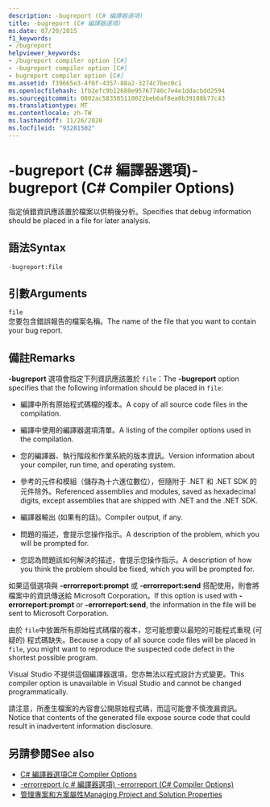 ```yaml
---
description: -bugreport (C# 編譯器選項)
title: -bugreport (C# 編譯器選項)
ms.date: 07/20/2015
f1_keywords:
- /bugreport
helpviewer_keywords:
- /bugreport compiler option [C#]
- -bugreport compiler option [C#]
- bugreport compiler option [C#]
ms.assetid: f39665e3-4f6f-4357-88a2-3274c7bec0c1
ms.openlocfilehash: 1fb2efc9b12680e95767746c7e4e1ddacbdd2594
ms.sourcegitcommit: 0802ac583585110022beb6af8ea0b39188b77c43
ms.translationtype: MT
ms.contentlocale: zh-TW
ms.lasthandoff: 11/26/2020
ms.locfileid: "93281502"
---
```

# <a name="-bugreport-c-compiler-options"></a><span data-ttu-id="1cffa-103">-bugreport (C# 編譯器選項)</span><span class="sxs-lookup"><span data-stu-id="1cffa-103">-bugreport (C# Compiler Options)</span></span>

<span data-ttu-id="1cffa-104">指定偵錯資訊應該置於檔案以供稍後分析。</span><span class="sxs-lookup"><span data-stu-id="1cffa-104">Specifies that debug information should be placed in a file for later analysis.</span></span>  
  
## <a name="syntax"></a><span data-ttu-id="1cffa-105">語法</span><span class="sxs-lookup"><span data-stu-id="1cffa-105">Syntax</span></span>  
  
```console  
-bugreport:file  
```  
  
## <a name="arguments"></a><span data-ttu-id="1cffa-106">引數</span><span class="sxs-lookup"><span data-stu-id="1cffa-106">Arguments</span></span>  

 `file`  
 <span data-ttu-id="1cffa-107">您要包含錯誤報告的檔案名稱。</span><span class="sxs-lookup"><span data-stu-id="1cffa-107">The name of the file that you want to contain your bug report.</span></span>  
  
## <a name="remarks"></a><span data-ttu-id="1cffa-108">備註</span><span class="sxs-lookup"><span data-stu-id="1cffa-108">Remarks</span></span>  

 <span data-ttu-id="1cffa-109">**-bugreport** 選項會指定下列資訊應該置於 `file`：</span><span class="sxs-lookup"><span data-stu-id="1cffa-109">The **-bugreport** option specifies that the following information should be placed in `file`:</span></span>  
  
- <span data-ttu-id="1cffa-110">編譯中所有原始程式碼檔的複本。</span><span class="sxs-lookup"><span data-stu-id="1cffa-110">A copy of all source code files in the compilation.</span></span>  
  
- <span data-ttu-id="1cffa-111">編譯中使用的編譯器選項清單。</span><span class="sxs-lookup"><span data-stu-id="1cffa-111">A listing of the compiler options used in the compilation.</span></span>  
  
- <span data-ttu-id="1cffa-112">您的編譯器、執行階段和作業系統的版本資訊。</span><span class="sxs-lookup"><span data-stu-id="1cffa-112">Version information about your compiler, run time, and operating system.</span></span>  
  
- <span data-ttu-id="1cffa-113">參考的元件和模組（儲存為十六進位數位），但隨附于 .NET 和 .NET SDK 的元件除外。</span><span class="sxs-lookup"><span data-stu-id="1cffa-113">Referenced assemblies and modules, saved as hexadecimal digits, except assemblies that are shipped with .NET and the .NET SDK.</span></span>  
  
- <span data-ttu-id="1cffa-114">編譯器輸出 (如果有的話)。</span><span class="sxs-lookup"><span data-stu-id="1cffa-114">Compiler output, if any.</span></span>  
  
- <span data-ttu-id="1cffa-115">問題的描述，會提示您操作指示。</span><span class="sxs-lookup"><span data-stu-id="1cffa-115">A description of the problem, which you will be prompted for.</span></span>  
  
- <span data-ttu-id="1cffa-116">您認為問題該如何解決的描述，會提示您操作指示。</span><span class="sxs-lookup"><span data-stu-id="1cffa-116">A description of how you think the problem should be fixed, which you will be prompted for.</span></span>  
  
 <span data-ttu-id="1cffa-117">如果這個選項與 **-errorreport:prompt** 或 **-errorreport:send** 搭配使用，則會將檔案中的資訊傳送給 Microsoft Corporation。</span><span class="sxs-lookup"><span data-stu-id="1cffa-117">If this option is used with **-errorreport:prompt** or **-errorreport:send**, the information in the file will be sent to Microsoft Corporation.</span></span>  
  
 <span data-ttu-id="1cffa-118">由於 `file`中放置所有原始程式碼檔的複本，您可能想要以最短的可能程式重現 (可疑的) 程式碼缺失。</span><span class="sxs-lookup"><span data-stu-id="1cffa-118">Because a copy of all source code files will be placed in `file`, you might want to reproduce the suspected code defect in the shortest possible program.</span></span>  
  
 <span data-ttu-id="1cffa-119">Visual Studio 不提供這個編譯器選項，您亦無法以程式設計方式變更。</span><span class="sxs-lookup"><span data-stu-id="1cffa-119">This compiler option is unavailable in Visual Studio and cannot be changed programmatically.</span></span>  
  
 <span data-ttu-id="1cffa-120">請注意，所產生檔案的內容會公開原始程式碼，而這可能會不慎洩漏資訊。</span><span class="sxs-lookup"><span data-stu-id="1cffa-120">Notice that contents of the generated file expose source code that could result in inadvertent information disclosure.</span></span>  
  
## <a name="see-also"></a><span data-ttu-id="1cffa-121">另請參閱</span><span class="sxs-lookup"><span data-stu-id="1cffa-121">See also</span></span>

- [<span data-ttu-id="1cffa-122">C# 編譯器選項</span><span class="sxs-lookup"><span data-stu-id="1cffa-122">C# Compiler Options</span></span>](./index.md)
- [<span data-ttu-id="1cffa-123">-errorreport (c # 編譯器選項) </span><span class="sxs-lookup"><span data-stu-id="1cffa-123">-errorreport (C# Compiler Options)</span></span>](./errorreport-compiler-option.md)
- [<span data-ttu-id="1cffa-124">管理專案和方案屬性</span><span class="sxs-lookup"><span data-stu-id="1cffa-124">Managing Project and Solution Properties</span></span>](/visualstudio/ide/managing-project-and-solution-properties)
